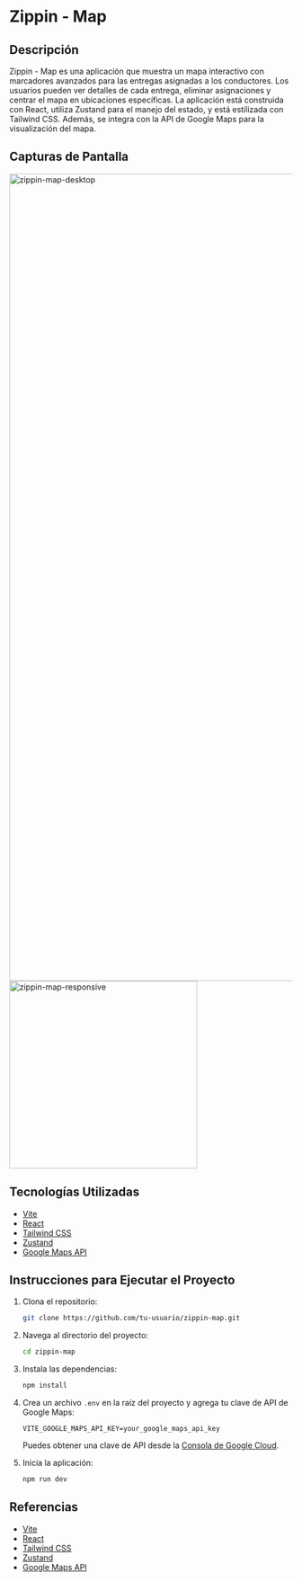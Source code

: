 # Zippin - Map

## Descripción

Zippin - Map es una aplicación que muestra un mapa interactivo con marcadores avanzados para las entregas asignadas a los conductores. Los usuarios pueden ver detalles de cada entrega, eliminar asignaciones y centrar el mapa en ubicaciones específicas. La aplicación está construida con React, utiliza Zustand para el manejo del estado, y está estilizada con Tailwind CSS. Además, se integra con la API de Google Maps para la visualización del mapa.

## Capturas de Pantalla

<img width="1437" alt="zippin-map-desktop" src="https://github.com/user-attachments/assets/9b6babc5-06f2-4472-b48a-22167c7b7d2e">
<img width="334" alt="zippin-map-responsive" src="https://github.com/user-attachments/assets/ef4af4d7-3040-43c4-9311-67caea1f42af">

## Tecnologías Utilizadas

- [Vite](https://vitejs.dev/)
- [React](https://reactjs.org/)
- [Tailwind CSS](https://tailwindcss.com/)
- [Zustand](https://github.com/pmndrs/zustand)
- [Google Maps API](https://developers.google.com/maps)

## Instrucciones para Ejecutar el Proyecto

1. Clona el repositorio:
   ```sh
   git clone https://github.com/tu-usuario/zippin-map.git
   ```
2. Navega al directorio del proyecto:
   ```sh
   cd zippin-map
   ```
3. Instala las dependencias:
   ```sh
   npm install
   ```
4. Crea un archivo `.env` en la raíz del proyecto y agrega tu clave de API de Google Maps:

   ```env
   VITE_GOOGLE_MAPS_API_KEY=your_google_maps_api_key
   ```

   Puedes obtener una clave de API desde la [Consola de Google Cloud](https://console.cloud.google.com/).

5. Inicia la aplicación:
   ```sh
   npm run dev
   ```

## Referencias

- [Vite](https://vitejs.dev/)
- [React](https://reactjs.org/)
- [Tailwind CSS](https://tailwindcss.com/)
- [Zustand](https://github.com/pmndrs/zustand)
- [Google Maps API](https://developers.google.com/maps)

